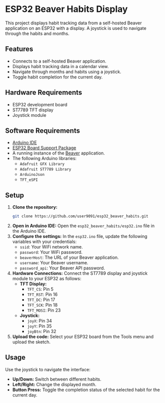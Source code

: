 # ESP32 Beaver Habits Display

This project displays habit tracking data from a self-hosted Beaver application on an ESP32 with a display. A joystick is used to navigate through the habits and months.

## Features

- Connects to a self-hosted Beaver application.
- Displays habit tracking data in a calendar view.
- Navigate through months and habits using a joystick.
- Toggle habit completion for the current day.

## Hardware Requirements

- ESP32 development board
- ST7789 TFT display
- Joystick module

## Software Requirements

- [Arduino IDE](https://www.arduino.cc/en/software)
- [ESP32 Board Support Package](https://docs.espressif.com/projects/arduino-esp32/en/latest/installing.html)
- A running instance of the [Beaver](https://github.com/Cimsta/beaver) application.
- The following Arduino libraries:
  - `Adafruit GFX Library`
  - `Adafruit ST7789 Library`
  - `ArduinoJson`
  - `TFT_eSPI`

## Setup

1. **Clone the repository:**
   ```bash
   git clone https://github.com/user9091/esp32_beaver_habits.git
   ```
2. **Open in Arduino IDE:** Open the `esp32_beaver_habits/esp32.ino` file in the Arduino IDE.
3. **Configure the settings:** In the `esp32.ino` file, update the following variables with your credentials:
   - `ssid`: Your WiFi network name.
   - `password`: Your WiFi password.
   - `beaverHost`: The URL of your Beaver application.
   - `username`: Your Beaver username.
   - `password_api`: Your Beaver API password.
4. **Hardware Connections:** Connect the ST7789 display and joystick module to your ESP32 as follows:
   - **TFT Display:**
     - `TFT_CS`: Pin 5
     - `TFT_RST`: Pin 16
     - `TFT_DC`: Pin 17
     - `TFT_SCK`: Pin 18
     - `TFT_MOSI`: Pin 23
   - **Joystick:**
     - `joyX`: Pin 34
     - `joyY`: Pin 35
     - `joyBtn`: Pin 32
5. **Upload the code:** Select your ESP32 board from the Tools menu and upload the sketch.

## Usage

Use the joystick to navigate the interface:

- **Up/Down:** Switch between different habits.
- **Left/Right:** Change the displayed month.
- **Button Press:** Toggle the completion status of the selected habit for the current day.
